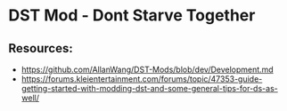 # DST Mod - Dont Starve Together
## Resources:
- https://github.com/AllanWang/DST-Mods/blob/dev/Development.md
- https://forums.kleientertainment.com/forums/topic/47353-guide-getting-started-with-modding-dst-and-some-general-tips-for-ds-as-well/
